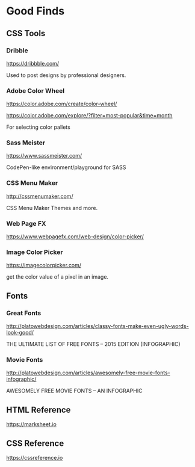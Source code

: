 # Good Finds

## CSS Tools

### Dribble
https://dribbble.com/

Used to post designs by professional designers.

### Adobe Color Wheel
https://color.adobe.com/create/color-wheel/

https://color.adobe.com/explore/?filter=most-popular&time=month

For selecting color pallets

### Sass Meister
https://www.sassmeister.com/

CodePen-like environment/playground for SASS

### CSS Menu Maker
http://cssmenumaker.com/

CSS Menu Maker Themes and more.

### Web Page FX
https://www.webpagefx.com/web-design/color-picker/

### Image Color Picker
https://imagecolorpicker.com/

get the color value of a pixel in an image.

## Fonts

### Great Fonts
http://platowebdesign.com/articles/classy-fonts-make-even-ugly-words-look-good/

THE ULTIMATE LIST OF FREE FONTS – 2015 EDITION (INFOGRAPHIC)

### Movie Fonts
http://platowebdesign.com/articles/awesomely-free-movie-fonts-infographic/

AWESOMELY FREE MOVIE FONTS – AN INFOGRAPHIC


## HTML Reference
https://marksheet.io

## CSS Reference
https://cssreference.io
